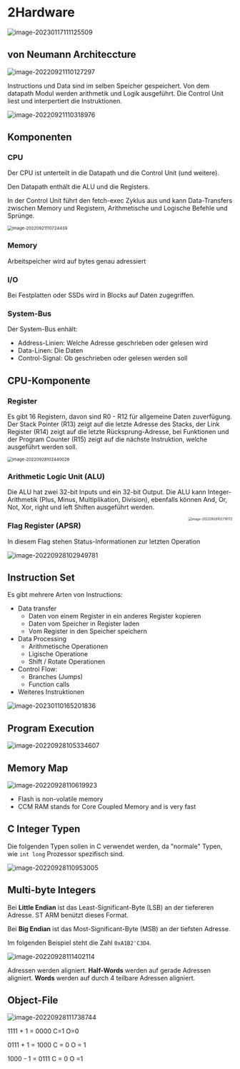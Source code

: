 # 2Hardware

![image-20230117111125509](res/01_Hardware/image-20230117111125509.png)

## von Neumann Architeccture

![image-20220921110127297](res/image-20220921110127297.png)

Instructions und Data sind im selben Speicher gespeichert. Von dem datapath Modul werden arithmetik und Logik ausgeführt.  Die Control Unit liest und interpertiert die Instruktionen.

![image-20220921110318976](res/image-20220921110318976.png)

## Komponenten

### CPU

Der CPU ist unterteilt in die  Datapath und die Control Unit (und weitere). 

Den Datapath enthält die ALU und die Registers. 

In der Control Unit führt den fetch-exec Zyklus aus und kann Data-Transfers zwischen Memory und Registern, Arithmetische und Logische Befehle und Sprünge.

<img src="res/image-20220921110724439.png" alt="image-20220921110724439" style="zoom:67%;" />

### Memory

Arbeitspeicher wird auf bytes genau adressiert

### I/O

Bei Festplatten oder SSDs wird in Blocks auf Daten zugegriffen.

### System-Bus

Der System-Bus enhält:

* Address-Linien: Welche Adresse geschrieben oder gelesen wird
* Data-Linen: Die Daten
* Control-Signal: Ob geschrieben oder gelesen werden soll

## CPU-Komponente

### Register

Es gibt 16 Registern, davon sind R0 - R12 für allgemeine Daten zuverfügung. Der Stack Pointer (R13) zeigt auf die letzte Adresse des Stacks, der Link Register (R14) zeigt auf die letzte Rücksprung-Adresse, bei Funktionen und der Program Counter (R15) zeigt auf die nächste Instruktion, welche ausgeführt werden soll.

<img src="res/image-20220928102440026.png" alt="image-20220928102440026" style="zoom:67%;" />

### Arithmetic Logic Unit (ALU)

Die ALU hat zwei 32-bit Inputs und ein 32-bit Output. Die ALU kann Integer-Arithmetik (Plus, Minus, Multiplikation, Division), ebenfalls können And, Or, Not, Xor, right und left Shiften ausgeführt werden.

<img src="res/image-20220928102718172.png" alt="image-20220928102718172" style="zoom:50%; float: right" /> 

### Flag Register (APSR)

In diesem Flag stehen Status-Informationen zur letzten Operation

![image-20220928102949781](res/image-20220928102949781.png)

## Instruction Set

Es gibt mehrere Arten von Instructions:

* Data transfer
  * Daten von einem Register in ein anderes Register kopieren
  * Daten vom Speicher in Register laden
  * Vom Register in den Speicher speichern
* Data Processing
  * Arithmetische Operationen
  * Ligische Operatione
  * Shift / Rotate Operationen
* Control Flow:
  * Branches (Jumps)
  * Function calls
* Weiteres Instruktionen

![image-20230110165201836](res/01_Hardware/image-20230110165201836.png)

## Program Execution

![image-20220928105334607](res/image-20220928105334607.png)

## Memory Map

![image-20220928110619923](res/image-20220928110619923.png)

* Flash is non-volatile memory
* CCM RAM stands for Core Coupled Memory and is very fast

## C Integer Typen

Die folgenden Typen sollen in C verwendet werden, da "normale" Typen, wie `int long` Prozessor spezifisch sind.

![image-20220928110953005](res/image-20220928110953005.png)

## Multi-byte Integers

Bei **Little Endian** ist das Least-Significant-Byte (LSB) an der tiefereren Adresse. ST ARM benützt dieses Format.

Bei **Big Endian** ist das Most-Significant-Byte (MSB) an der tiefsten Adresse.

Im folgenden Beispiel steht die Zahl `0xA1B2'C3D4`.

![image-20220928111402114](res/image-20220928111402114.png)

Adressen werden aligniert. **Half-Words** werden auf gerade Adressen aligniert. **Words** werden auf durch 4 teilbare Adressen aligniert.

## Object-File

![image-20220928111738744](res/image-20220928111738744.png)

1111 + 1 = 0000 C=1 O=0

0111 + 1 = 1000 C = 0 O = 1

1000 - 1 = 0111 C = 0 O =1